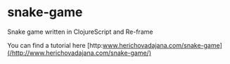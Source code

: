# snake-game

Snake game written in ClojureScript and Re-frame

You can find a tutorial here [http:www.herichovadajana.com/snake-game](/http://www.herichovadajana.com/snake-game/) 
